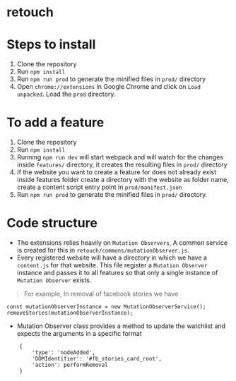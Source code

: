 # retouch

# Steps to install
1) Clone the repository
2) Run ```npm install```
3) Run ```npm run prod``` to generate the minified files in ```prod/``` directory
4) Open ```chrome://extensions``` in Google Chrome and click on ```Load unpacked```. Load the ```prod``` directory.

# To add a feature

1) Clone the repository
2) Run ```npm install```
3) Running ```npm run dev``` will start webpack and will watch for the changes inside ```features/``` directory, it creates the resulting files in ```prod/``` directory
4) If the website you want to create a feature for does not already exist inside features folder create a directory with the website as folder name, create a content script entry point in ```prod/manifest.json```
5) Run ```npm run prod``` to generate the minified files in ```prod/``` directory.

# Code structure

* The extensions relies heavily on ```Mutation Observers```, A common service is created for this in ```retouch/commons/mutationObserver.js```.
* Every registered website will have a directory in which we have a ```content.js``` for that website. This file register a ```Mutation Observer``` instance and passes it to all features so that only a single instance of ```Mutation Observer``` exists.

> For example, In removal of facebook stories we have

~~~ 
const mutationObserverInstance = new MutationObserverService();
removeStories(mutationObserverInstance);
~~~

* Mutation Observer class provides a method to update the watchlist and expects the arguments in a specific format 

~~~
    {
        'type': 'nodeAdded',
        'DOMIdentifier': '#fb_stories_card_root',
        'action': performRemoval
    }
~~~
